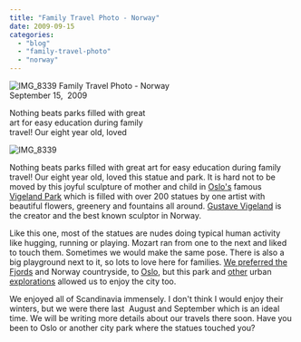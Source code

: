 ```yaml
---
title: "Family Travel Photo - Norway"
date: 2009-09-15
categories: 
  - "blog"
  - "family-travel-photo"
  - "norway"
---
```


![IMG_8339](https://pub-ac94b3f306b24c0dba4238943c97f2e1.r2.dev/6a00e5502a950788330120a5250446970c.jpg) Family Travel Photo - Norway  
September 15,  2009

Nothing beats parks filled with great  
art for easy education during family  
travel! Our eight year old, loved

<!--more-->

![IMG_8339](https://pub-ac94b3f306b24c0dba4238943c97f2e1.r2.dev/6a00e5502a950788330120a5250476970c.jpg)

Nothing beats parks filled with great art for easy education during family travel! Our eight year old, loved this statue and park. It is hard not to be moved by this joyful sculpture of mother and child in [Oslo's](http://www.visitoslo.com/) famous [Vigeland Park](http://en.wikipedia.org/wiki/Vigeland_Sculpture_Park) which is filled with over 200 statues by one artist with beautiful flowers, greenery and fountains all around. [Gustave Vigeland](http://en.wikipedia.org/wiki/Gustav_Vigeland) is the creator and the best known sculptor in Norway.

Like this one, most of the statues are nudes doing typical human activity like hugging, running or playing. Mozart ran from one to the next and liked to touch them. Sometimes we would make the same pose. There is also a big playground next to it, so lots to love here for families. [We preferred the Fjords](https://pub-ac94b3f306b24c0dba4238943c97f2e1.r2.dev/2009/03/family-travel-norway-in-a-nutshell-norwegian-fijord-photo.html) and Norway countryside, to [Oslo](http://en.wikipedia.org/wiki/Oslo,_Norway), but this park and [other](http://en.wikipedia.org/wiki/Viking_Ship_Museum_%28Oslo%29) urban [explorations](http://en.wikipedia.org/wiki/Oslo_City_Hall) allowed us to enjoy the city too.

We enjoyed all of Scandinavia immensely. I don't think I would enjoy their winters, but we were there last  August and September which is an ideal time. We will be writing more details about our travels there soon. Have you been to Oslo or another city park where the statues touched you?
